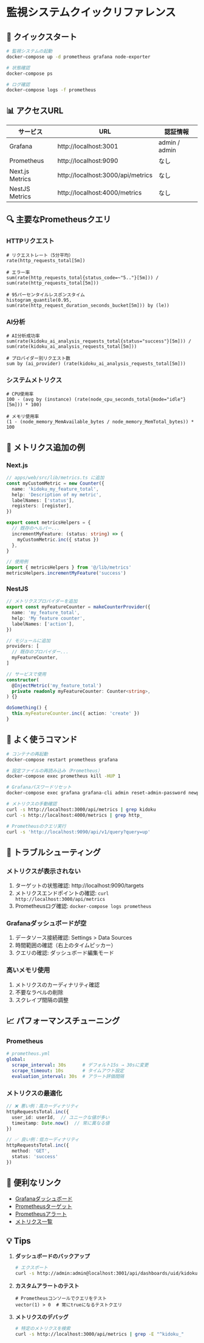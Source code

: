 # 監視システムクイックリファレンス

## 🚀 クイックスタート

```bash
# 監視システムの起動
docker-compose up -d prometheus grafana node-exporter

# 状態確認
docker-compose ps

# ログ確認
docker-compose logs -f prometheus
```

## 📊 アクセスURL

| サービス | URL | 認証情報 |
|---------|-----|---------|
| Grafana | http://localhost:3001 | admin / admin |
| Prometheus | http://localhost:9090 | なし |
| Next.js Metrics | http://localhost:3000/api/metrics | なし |
| NestJS Metrics | http://localhost:4000/metrics | なし |

## 🔍 主要なPrometheusクエリ

### HTTPリクエスト
```promql
# リクエストレート（5分平均）
rate(http_requests_total[5m])

# エラー率
sum(rate(http_requests_total{status_code=~"5.."}[5m])) / sum(rate(http_requests_total[5m]))

# 95パーセンタイルレスポンスタイム
histogram_quantile(0.95, sum(rate(http_request_duration_seconds_bucket[5m])) by (le))
```

### AI分析
```promql
# AI分析成功率
sum(rate(kidoku_ai_analysis_requests_total{status="success"}[5m])) / sum(rate(kidoku_ai_analysis_requests_total[5m]))

# プロバイダー別リクエスト数
sum by (ai_provider) (rate(kidoku_ai_analysis_requests_total[5m]))
```

### システムメトリクス
```promql
# CPU使用率
100 - (avg by (instance) (rate(node_cpu_seconds_total{mode="idle"}[5m])) * 100)

# メモリ使用率
(1 - (node_memory_MemAvailable_bytes / node_memory_MemTotal_bytes)) * 100
```

## 📝 メトリクス追加の例

### Next.js
```typescript
// apps/web/src/lib/metrics.ts に追加
const myCustomMetric = new Counter({
  name: 'kidoku_my_feature_total',
  help: 'Description of my metric',
  labelNames: ['status'],
  registers: [register],
})

export const metricsHelpers = {
  // 既存のヘルパー...
  incrementMyFeature: (status: string) => {
    myCustomMetric.inc({ status })
  },
}

// 使用例
import { metricsHelpers } from '@/lib/metrics'
metricsHelpers.incrementMyFeature('success')
```

### NestJS
```typescript
// メトリクスプロバイダーを追加
export const myFeatureCounter = makeCounterProvider({
  name: 'my_feature_total',
  help: 'My feature counter',
  labelNames: ['action'],
})

// モジュールに追加
providers: [
  // 既存のプロバイダー...
  myFeatureCounter,
]

// サービスで使用
constructor(
  @InjectMetric('my_feature_total')
  private readonly myFeatureCounter: Counter<string>,
) {}

doSomething() {
  this.myFeatureCounter.inc({ action: 'create' })
}
```

## 🔧 よく使うコマンド

```bash
# コンテナの再起動
docker-compose restart prometheus grafana

# 設定ファイルの再読み込み（Prometheus）
docker-compose exec prometheus kill -HUP 1

# Grafanaパスワードリセット
docker-compose exec grafana grafana-cli admin reset-admin-password newpassword

# メトリクスの手動確認
curl -s http://localhost:3000/api/metrics | grep kidoku
curl -s http://localhost:4000/metrics | grep http_

# Prometheusのクエリ実行
curl -s 'http://localhost:9090/api/v1/query?query=up'
```

## 🐛 トラブルシューティング

### メトリクスが表示されない
1. ターゲットの状態確認: http://localhost:9090/targets
2. メトリクスエンドポイントの確認: `curl http://localhost:3000/api/metrics`
3. Prometheusログ確認: `docker-compose logs prometheus`

### Grafanaダッシュボードが空
1. データソース接続確認: Settings > Data Sources
2. 時間範囲の確認（右上のタイムピッカー）
3. クエリの確認: ダッシュボード編集モード

### 高いメモリ使用
1. メトリクスのカーディナリティ確認
2. 不要なラベルの削除
3. スクレイプ間隔の調整

## 📈 パフォーマンスチューニング

### Prometheus
```yaml
# prometheus.yml
global:
  scrape_interval: 30s      # デフォルト15s → 30sに変更
  scrape_timeout: 10s       # タイムアウト設定
  evaluation_interval: 30s  # アラート評価間隔
```

### メトリクスの最適化
```typescript
// ❌ 悪い例：高カーディナリティ
httpRequestsTotal.inc({ 
  user_id: userId,  // ユニークな値が多い
  timestamp: Date.now()  // 常に異なる値
})

// ✅ 良い例：低カーディナリティ
httpRequestsTotal.inc({ 
  method: 'GET',
  status: 'success'
})
```

## 🔗 便利なリンク

- [Grafanaダッシュボード](http://localhost:3001/d/kidoku-main/kidoku-application-dashboard)
- [Prometheusターゲット](http://localhost:9090/targets)
- [Prometheusアラート](http://localhost:9090/alerts)
- [メトリクス一覧](http://localhost:9090/graph)

## 💡 Tips

1. **ダッシュボードのバックアップ**
   ```bash
   # エクスポート
   curl -s http://admin:admin@localhost:3001/api/dashboards/uid/kidoku-main | jq > dashboard-backup.json
   ```

2. **カスタムアラートのテスト**
   ```promql
   # Prometheusコンソールでクエリをテスト
   vector(1) > 0  # 常にtrueになるテストクエリ
   ```

3. **メトリクスのデバッグ**
   ```bash
   # 特定のメトリクスを検索
   curl -s http://localhost:3000/api/metrics | grep -E "^kidoku_"
   ```